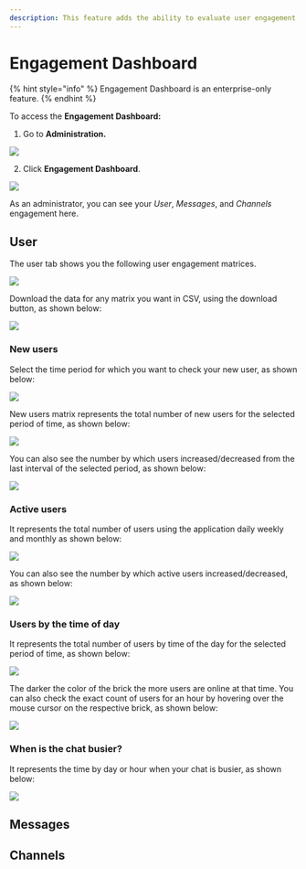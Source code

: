 ```yaml
---
description: This feature adds the ability to evaluate user engagement on the channels.
---
```


# Engagement Dashboard

{% hint style="info" %}
Engagement Dashboard is an enterprise-only feature.
{% endhint %}

To access the **Engagement Dashboard:**

1. Go to **Administration.**

![](../../.gitbook/assets/image%20%2830%29.png)

  2.  Click **Engagement Dashboard**.

![](../../.gitbook/assets/image%20%28138%29.png)

As an administrator, you can see your _User_, _Messages_, and _Channels_ engagement here.

## User

The user tab shows you the following user engagement matrices.

![](../../.gitbook/assets/image%20%28128%29.png)

Download the data for any matrix you want in CSV, using the download button, as shown below:

![](../../.gitbook/assets/image%20%28133%29.png)

### New users

Select the time period for which you want to check your new user, as shown below:

![](../../.gitbook/assets/image%20%28131%29.png)

New users matrix represents the total number of new users for the selected period of time, as shown below:

![](../../.gitbook/assets/image%20%28136%29.png)

You can also see the number by which users increased/decreased from the last interval of the selected period, as shown below:

![](../../.gitbook/assets/image%20%28139%29.png)

### Active users

It represents the total number of users using the application daily weekly and monthly as shown below:

![](../../.gitbook/assets/image%20%28129%29.png)

You can also see the number by which active users increased/decreased, as shown below:

![](../../.gitbook/assets/image%20%28132%29.png)

### Users by the time of day

It represents the total number of users by time of the day for the selected period of time, as shown below:

![](../../.gitbook/assets/image%20%28137%29.png)

The darker the color of the brick the more users are online at that time. You can also check the exact count of users for an hour by hovering over the mouse cursor on the respective brick, as shown below:

![](../../.gitbook/assets/image%20%28130%29.png)

### When is the chat busier?

It represents the time by day or hour when your chat is busier, as shown below:

![](../../.gitbook/assets/image%20%28127%29.png)

## Messages



## Channels

